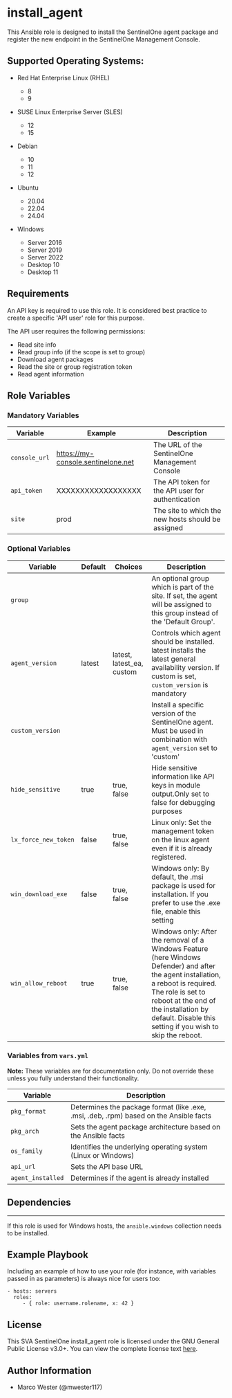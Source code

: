install_agent
=========

This Ansible role is designed to install the SentinelOne agent package and register the new endpoint in the SentinelOne Management Console.

## Supported Operating Systems:
- Red Hat Enterprise Linux (RHEL)
  - 8
  - 9
- SUSE Linux Enterprise Server (SLES)
  - 12
  - 15
- Debian
  - 10
  - 11
  - 12
- Ubuntu
  - 20.04
  - 22.04
  - 24.04

- Windows
  - Server 2016
  - Server 2019
  - Server 2022
  - Desktop 10
  - Desktop 11

Requirements
------------

An API key is required to use this role. It is considered best practice to create a specific 'API user' role for this purpose.

The API user requires the following permissions:
- Read site info
- Read group info (if the scope is set to group)
- Download agent packages
- Read the site or group registration token
- Read agent information

Role Variables
--------------

### Mandatory Variables

| Variable | Example | Description |
| --- | --- | --- |
| `console_url` | https://my-console.sentinelone.net | The URL of the SentinelOne Management Console |
| `api_token` | XXXXXXXXXXXXXXXXXX | The API token for the API user for authentication |
| `site` | prod | The site to which the new hosts should be assigned |

### Optional Variables

| Variable | Default | Choices | Description |
| --- | --- | --- | --- |
| `group` | | | An optional group which is part of the site. If set, the agent will be assigned to this group instead of the 'Default Group'. |
| `agent_version` | latest | latest, latest_ea, custom | Controls which agent should be installed. latest installs the latest general availability version. If custom is set, `custom_version` is mandatory |
| `custom_version` | | | Install a specific version of the SentinelOne agent. Must be used in combination with `agent_version` set to 'custom' |
| `hide_sensitive` | true | true, false | Hide sensitive information like API keys in module output.Only set to false for debugging purposes |
| `lx_force_new_token` | false | true, false | Linux only: Set the management token on the linux agent even if it is already registered. |
| `win_download_exe` | false | true, false | Windows only: By default, the .msi package is used for installation. If you prefer to use the .exe file, enable this setting |
| `win_allow_reboot` | true | true, false | Windows only: After the removal of a Windows Feature (here Windows Defender) and after the agent installation, a reboot is required. The role is set to reboot at the end of the installation by default. Disable this setting if you wish to skip the reboot. |

### Variables from `vars.yml`

**Note:** These variables are for documentation only. Do not override these unless you fully understand their functionality.

| Variable | Description |
| --- | --- |
| `pkg_format` | Determines the package format (like .exe, .msi, .deb, .rpm) based on the Ansible facts |
| `pkg_arch` | Sets the agent package architecture based on the Ansible facts |
| `os_family` | Identifies the underlying operating system (Linux or Windows) |
| `api_url` | Sets the API base URL |
| `agent_installed` | Determines if the agent is already installed |

## Dependencies
------------

If this role is used for Windows hosts, the `ansible.windows` collection needs to be installed.

Example Playbook
----------------

Including an example of how to use your role (for instance, with variables passed in as parameters) is always nice for users too:

    - hosts: servers
      roles:
         - { role: username.rolename, x: 42 }

License
-------

This SVA SentinelOne install_agent role is licensed under the GNU General Public License v3.0+. You can view the complete license text [here](../../LICENSE).

Author Information
------------------

 - Marco Wester (@mwester117)
